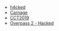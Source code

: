 * [h4cked](https://tryhackme.com/room/h4cked)
* [Carnage](https://tryhackme.com/room/c2carnage)
* [CCT2019](https://tryhackme.com/room/cct2019)
* [Overpass 2 - Hacked](https://tryhackme.com/room/overpass2hacked)
